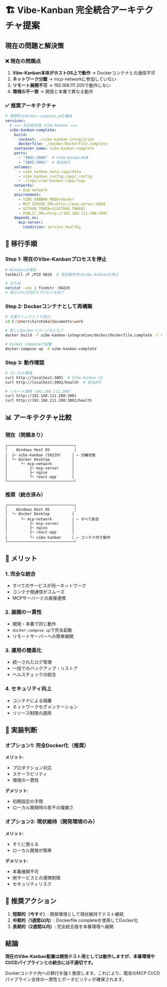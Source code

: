 # 🏗️ Vibe-Kanban 完全統合アーキテクチャ提案

## 現在の問題と解決策

### ❌ 現在の問題点
1. **Vibe-Kanban本体がホストOS上で動作** → Dockerコンテナとの通信不可
2. **ネットワーク分離** → mcp-networkに参加していない
3. **リモート展開不可** → 192.168.111.200で動作しない
4. **環境の不一致** → 開発と本番で異なる動作

### ✅ 推奨アーキテクチャ

```yaml
# 理想的なdocker-compose.yml構成
services:
  # === 完全統合版 Vibe-Kanban ===
  vibe-kanban-complete:
    build:
      context: ./vibe-kanban-integration
      dockerfile: ./docker/Dockerfile.complete
    container_name: vibe-kanban-complete
    ports:
      - "3001:3000"  # Vibe-Kanban本体
      - "3002:3001"  # 統合API
    volumes:
      - vibe_kanban_data:/app/data
      - vibe_kanban_config:/app/.config
      - ./logs/vibe-kanban:/app/logs
    networks:
      - mcp-network
    environment:
      - VIBE_KANBAN_MODE=docker
      - MCP_SERVER_URL=http://mcp-server:8080
      - GITHUB_TOKEN=${GITHUB_TOKEN}
      - PUBLIC_URL=http://192.168.111.200:3001
    depends_on:
      mcp-server:
        condition: service_healthy
```

## 🚀 移行手順

### Step 1: 現在のVibe-Kanbanプロセスを停止
```bash
# Windowsの場合
taskkill /F /PID 6028  # 現在動作中のvibe-kanbanを停止

# または
netstat -ano | findstr :50229
# 表示されたPIDでプロセスを終了
```

### Step 2: Dockerコンテナとして再構築
```bash
# 作業ディレクトリで実行
cd C:\Users\hirotaka\Documents\work

# 新しいDockerイメージをビルド
docker build -f vibe-kanban-integration/docker/Dockerfile.complete -t vibe-kanban-complete vibe-kanban-integration

# Docker Composeで起動
docker-compose up -d vibe-kanban-complete
```

### Step 3: 動作確認
```bash
# ローカル環境
curl http://localhost:3001  # Vibe-Kanban UI
curl http://localhost:3002/health  # 統合API

# リモート環境（192.168.111.200）
curl http://192.168.111.200:3001
curl http://192.168.111.200:3002/health
```

## 📊 アーキテクチャ比較

### 現在（問題あり）
```
┌──────────────────────────────┐
│    Windows Host OS           │
│  ├─ vibe-kanban (50229)     │ ← 分離状態
│  └─ Docker Desktop          │
│      └─ mcp-network         │
│          ├─ mcp-server      │
│          ├─ nginx           │
│          └─ react-app       │
└──────────────────────────────┘
```

### 推奨（統合済み）
```
┌──────────────────────────────┐
│    Windows Host OS           │
│  └─ Docker Desktop          │
│      └─ mcp-network         │ ← すべて統合
│          ├─ mcp-server      │
│          ├─ nginx           │
│          ├─ react-app       │
│          └─ vibe-kanban     │ ← コンテナ内で動作
└──────────────────────────────┘
```

## 🎯 メリット

### 1. **完全な統合**
- すべてのサービスが同一ネットワーク
- コンテナ間通信がスムーズ
- MCPサーバーとの直接連携

### 2. **展開の一貫性**
- 開発・本番で同じ動作
- `docker-compose up`で完全起動
- リモートサーバーへの簡単展開

### 3. **運用の簡素化**
- 統一されたログ管理
- 一括でのバックアップ・リストア
- ヘルスチェックの統合

### 4. **セキュリティ向上**
- コンテナによる隔離
- ネットワークセグメンテーション
- リソース制限の適用

## 📝 実装判断

### オプション1: 完全Docker化（推奨）
**メリット**: 
- プロダクション対応
- スケーラビリティ
- 環境の一貫性

**デメリット**:
- 初期設定の手間
- ローカル開発時の若干の複雑さ

### オプション2: 現状維持（開発環境のみ）
**メリット**:
- すぐに使える
- ローカル開発が簡単

**デメリット**:
- 本番展開不可
- 他サービスとの連携制限
- セキュリティリスク

## 🔄 推奨アクション

1. **短期的（今すぐ）**: 開発環境として現状維持でテスト継続
2. **中期的（1週間以内）**: Dockerfile.completeを使用してDocker化
3. **長期的（2週間以内）**: 完全統合版を本番環境へ展開

## 結論

**現在のVibe-Kanban配置は開発テスト用としては動作しますが、本番環境やCI/CDパイプラインとの統合には不適切です。**

Dockerコンテナ内への移行を強く推奨します。これにより、既存のMCP CI/CDパイプライン全体の一貫性とポータビリティが確保されます。